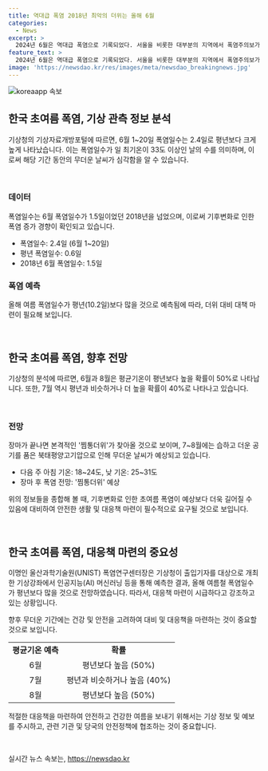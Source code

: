 ```yaml
---
title: 역대급 폭염 2018년 최악의 더위는 올해 6월
categories:
  - News
excerpt: >
  2024년 6월은 역대급 폭염으로 기록되었다. 서울을 비롯한 대부분의 지역에서 폭염주의보가 발령된 가운데, 폭염일수는 6월 1~20일에만 2.4일로 평년보다 훨씬 높았다. 이는 2018년을 넘어선 수치로, 이는 이동성 고기압과 남서풍의 영향으로 인한 것으로 보인다. 또한, 올해 여름에는 기상청이 평년보다 높은 폭염일수를 예측하며 찜통더위가 예상된다.
feature_text: >
  2024년 6월은 역대급 폭염으로 기록되었다. 서울을 비롯한 대부분의 지역에서 폭염주의보가 발령된 가운데, 폭염일수는 6월 1~20일에만 2.4일로 평년보다 훨씬 높았다. 이는 2018년을 넘어선 수치로, 이는 이동성 고기압과 남서풍의 영향으로 인한 것으로 보인다. 또한, 올해 여름에는 기상청이 평년보다 높은 폭염일수를 예측하며 찜통더위가 예상된다.
image: 'https://newsdao.kr/res/images/meta/newsdao_breakingnews.jpg'
---
```


<p><img src="https://newsdao.kr/res/images/meta/newsdao_breakingnews.jpg" alt="koreaapp 속보" /></p>

<h2 data-ke-size="size26">한국 초여름 폭염, 기상 관측 정보 분석</h2>

<p>기상청의 기상자료개방포털에 따르면, 6월 1~20일 폭염일수는 2.4일로 평년보다 크게 높게 나타났습니다. 이는 폭염일수가 일 최기온이 33도 이상인 날의 수를 의미하며, 이로써 해당 기간 동안의 무더운 날씨가 심각함을 알 수 있습니다.</p>

<p data-ke-size="size16">&nbsp;</p>

<h3>데이터</h3>

<p>폭염일수는 6월 폭염일수가 1.5일이었던 2018년을 넘었으며, 이로써 기후변화로 인한 폭염 증가 경향이 확인되고 있습니다.</p>

<ul>
  <li>폭염일수: 2.4일 (6월 1~20일)</li>
  <li>평년 폭염일수: 0.6일</li>
  <li>2018년 6월 폭염일수: 1.5일</li>
</ul>

<h3>폭염 예측</h3>

<p>올해 여름 폭염일수가 평년(10.2일)보다 많을 것으로 예측됨에 따라, 더위 대비 대책 마련이 필요해 보입니다.</p>

<p data-ke-size="size16">&nbsp;</p>

<h2 data-ke-size="size26">한국 초여름 폭염, 향후 전망</h2>

<p>기상청의 분석에 따르면, 6월과 8월은 평균기온이 평년보다 높을 확률이 50%로 나타납니다. 또한, 7월 역시 평년과 비슷하거나 더 높을 확률이 40%로 나타나고 있습니다.</p>

<p data-ke-size="size16">&nbsp;</p>

<h3>전망</h3>

<p>장마가 끝나면 본격적인 '찜통더위'가 찾아올 것으로 보이며, 7~8월에는 습하고 더운 공기를 품은 북태평양고기압으로 인해 무더운 날씨가 예상되고 있습니다.</p>

<ul>
  <li>다음 주 아침 기온: 18~24도, 낮 기온: 25~31도</li>
  <li>장마 후 폭염 전망: '찜통더위' 예상</li>
</ul>

<p>위의 정보들을 종합해 볼 때, 기후변화로 인한 초여름 폭염이 예상보다 더욱 길어질 수 있음에 대비하여 안전한 생활 및 대응책 마련이 필수적으로 요구될 것으로 보입니다.</p>

<p data-ke-size="size16">&nbsp;</p>

<h2 data-ke-size="size26">한국 초여름 폭염, 대응책 마련의 중요성</h2>

<p>이명인 울산과학기술원(UNIST) 폭염연구센터장은 기상청이 출입기자를 대상으로 개최한 기상강좌에서 인공지능(AI) 머신러닝 등을 통해 예측한 결과, 올해 여름철 폭염일수가 평년보다 많을 것으로 전망하였습니다. 따라서, 대응책 마련이 시급하다고 강조하고 있는 상황입니다.</p>

<p>향후 무더운 기간에는 건강 및 안전을 고려하여 대비 및 대응책을 마련하는 것이 중요할 것으로 보입니다.</p>

<table>
  <tr>
    <td style="text-align: center; height: 17px;"><b>평균기온 예측</b></td>
    <td style="text-align: center; height: 17px;"><b>확률</b></td>
  </tr>
  <tr>
    <td style="text-align: center; height: 17px;">6월</td>
    <td style="text-align: center; height: 17px;">평년보다 높음 (50%)</td>
  </tr>
  <tr>
    <td style="text-align: center; height: 17px;">7월</td>
    <td style="text-align: center; height: 17px;">평년과 비슷하거나 높음 (40%)</td>
  </tr>
  <tr>
    <td style="text-align: center; height: 17px;">8월</td>
    <td style="text-align: center; height: 17px;">평년보다 높음 (50%)</td>
  </tr>
</table>

<p>적절한 대응책을 마련하여 안전하고 건강한 여름을 보내기 위해서는 기상 정보 및 예보를 주시하고, 관련 기관 및 당국의 안전정책에 협조하는 것이 중요합니다.</p>

<p data-ke-size="size16">&nbsp;</p>
실시간 뉴스 속보는, <a href="https://newsdao.kr" rel="dofollow">https://newsdao.kr</a>


